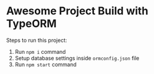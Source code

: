 # Awesome Project Build with TypeORM

Steps to run this project:

1.  Run `npm i` command
2.  Setup database settings inside `ormconfig.json` file
3.  Run `npm start` command

